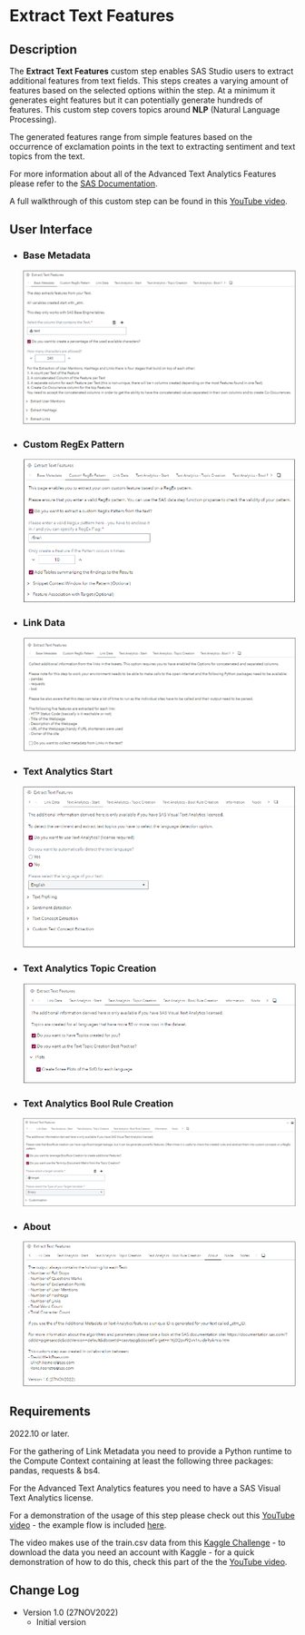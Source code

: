 # Extract Text Features

## Description

The **Extract Text Features** custom step enables SAS Studio users to extract additional features from text fields. This steps creates a varying amount of features based on the selected options within the step. At a minimum it generates eight features but it can potentially generate hundreds of features. This custom step covers topics around **NLP** (Natural Language Processing).

The generated features range from simple features based on the occurrence of exclamation points in the text to extracting sentiment and text topics from the text.

For more information about all of the Advanced Text Analytics Features please refer to the [SAS Documentation](https://documentation.sas.com/?cdcId=pgmsascdc&cdcVersion=default&docsetId=casvtapg&docsetTarget=n1tlj0l2pvf92vn1ruide9yikmlo.htm).

A full walkthrough of this custom step can be found in this [YouTube video](https://youtu.be/Dqk5bRhattk).

## User Interface

- ### Base Metadata

  ![Base Metadata](img/Extract-Text-Features-Base-Metadata.png)

- ### Custom RegEx Pattern

  ![Custom RegEx Pattern](img/Extract-Text-Features-Custom-RegEx-Pattern.png)

- ### Link Data

  ![Link Data](img/Extract-Text-Features-Link-Data.png)

- ### Text Analytics Start
  ![Text Analytics Start](img/Extract-Text-Features-Text-Analytics-Start.png)
- ### Text Analytics Topic Creation
  ![Text Analytics Topic Creation](img/Extract-Text-Features-Text-Analytics-Topic-Creation.png)
- ### Text Analytics Bool Rule Creation
  ![Text Analytics Bool Rule Creation](img/Extract-Text-Features-Text-Analytics-Bool-Rule-Creation.png)
- ### About
  ![Information](img/Extract-Text-Features-Information.png)

## Requirements

2022.10 or later.

For the gathering of Link Metadata you need to provide a Python runtime to the Compute Context containing at least the following three packages: pandas, requests & bs4.

For the Advanced Text Analytics features you need to have a SAS Visual Text Analytics license.

For a demonstration of the usage of this step please check out this [YouTube video](https://youtu.be/Dqk5bRhattk) - the example flow is included [here](extras/Extract-Text-Features-Example.flw).

The video makes use of the train.csv data from this [Kaggle Challenge](https://www.kaggle.com/competitions/nlp-getting-started/data?select=train.csv) - to download the data you need an account with Kaggle - for a quick demonstration of how to do this, check this part of the the [YouTube video](https://youtu.be/Dqk5bRhattk?t=225).

## Change Log

- Version 1.0 (27NOV2022)
  - Initial version
